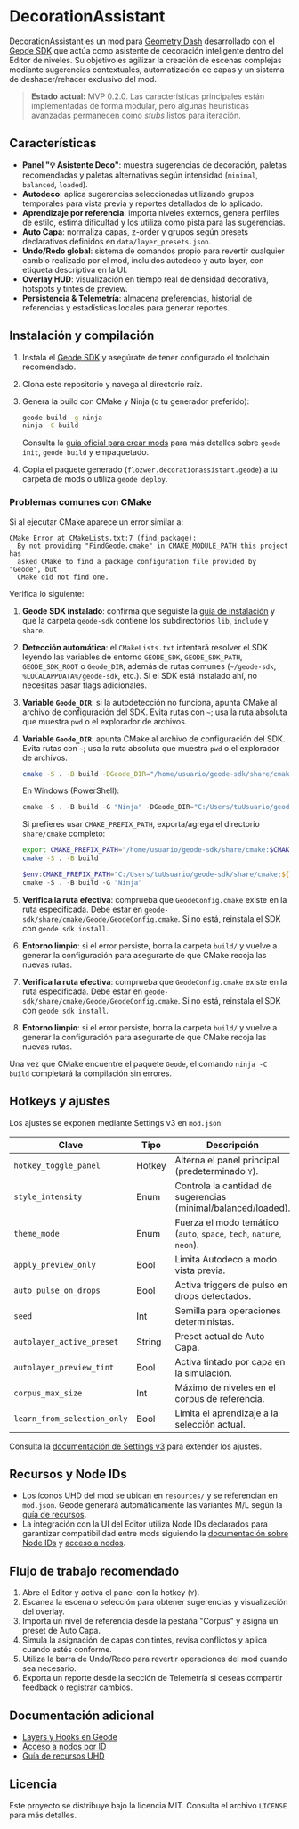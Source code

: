# DecorationAssistant

DecorationAssistant es un mod para [Geometry Dash](https://www.robtopgames.com/) desarrollado con el [Geode SDK](https://geode-sdk.org/) que actúa como asistente de decoración inteligente dentro del Editor de niveles. Su objetivo es agilizar la creación de escenas complejas mediante sugerencias contextuales, automatización de capas y un sistema de deshacer/rehacer exclusivo del mod.

> **Estado actual:** MVP 0.2.0. Las características principales están implementadas de forma modular, pero algunas heurísticas avanzadas permanecen como _stubs_ listos para iteración.

## Características

- **Panel "💡 Asistente Deco"**: muestra sugerencias de decoración, paletas recomendadas y paletas alternativas según intensidad (`minimal`, `balanced`, `loaded`).
- **Autodeco**: aplica sugerencias seleccionadas utilizando grupos temporales para vista previa y reportes detallados de lo aplicado.
- **Aprendizaje por referencia**: importa niveles externos, genera perfiles de estilo, estima dificultad y los utiliza como pista para las sugerencias.
- **Auto Capa**: normaliza capas, z-order y grupos según presets declarativos definidos en `data/layer_presets.json`.
- **Undo/Redo global**: sistema de comandos propio para revertir cualquier cambio realizado por el mod, incluidos autodeco y auto layer, con etiqueta descriptiva en la UI.
- **Overlay HUD**: visualización en tiempo real de densidad decorativa, hotspots y tintes de preview.
- **Persistencia & Telemetría**: almacena preferencias, historial de referencias y estadísticas locales para generar reportes.

## Instalación y compilación

1. Instala el [Geode SDK](https://docs.geode-sdk.org/geode/getting-started/installation) y asegúrate de tener configurado el toolchain recomendado.
2. Clona este repositorio y navega al directorio raíz.
3. Genera la build con CMake y Ninja (o tu generador preferido):

   ```bash
   geode build -g ninja
   ninja -C build
   ```

   Consulta la [guía oficial para crear mods](https://docs.geode-sdk.org/geode/getting-started/create-mod) para más detalles sobre `geode init`, `geode build` y empaquetado.

4. Copia el paquete generado (`flozwer.decorationassistant.geode`) a tu carpeta de mods o utiliza `geode deploy`.

### Problemas comunes con CMake

Si al ejecutar CMake aparece un error similar a:

```
CMake Error at CMakeLists.txt:7 (find_package):
  By not providing "FindGeode.cmake" in CMAKE_MODULE_PATH this project has
  asked CMake to find a package configuration file provided by "Geode", but
  CMake did not find one.
```

Verifica lo siguiente:

1. **Geode SDK instalado**: confirma que seguiste la [guía de instalación](https://docs.geode-sdk.org/geode/getting-started/installation) y que la carpeta `geode-sdk` contiene los subdirectorios `lib`, `include` y `share`.

2. **Detección automática**: el `CMakeLists.txt` intentará resolver el SDK leyendo las variables de entorno `GEODE_SDK`,
   `GEODE_SDK_PATH`, `GEODE_SDK_ROOT` o `Geode_DIR`, además de rutas comunes (`~/geode-sdk`, `%LOCALAPPDATA%/geode-sdk`, etc.).
   Si el SDK está instalado ahí, no necesitas pasar flags adicionales.
3. **Variable `Geode_DIR`**: si la autodetección no funciona, apunta CMake al archivo de configuración del SDK. Evita rutas con
   `~`; usa la ruta absoluta que muestra `pwd` o el explorador de archivos.

2. **Variable `Geode_DIR`**: apunta CMake al archivo de configuración del SDK. Evita rutas con `~`; usa la ruta absoluta que
   muestra `pwd` o el explorador de archivos.


   ```bash
   cmake -S . -B build -DGeode_DIR="/home/usuario/geode-sdk/share/cmake/Geode"
   ```

   En Windows (PowerShell):

   ```powershell
   cmake -S . -B build -G "Ninja" -DGeode_DIR="C:/Users/tuUsuario/geode-sdk/share/cmake/Geode"
   ```

   Si prefieres usar `CMAKE_PREFIX_PATH`, exporta/agrega el directorio `share/cmake` completo:

   ```bash
   export CMAKE_PREFIX_PATH="/home/usuario/geode-sdk/share/cmake:$CMAKE_PREFIX_PATH"
   cmake -S . -B build
   ```

   ```powershell
   $env:CMAKE_PREFIX_PATH="C:/Users/tuUsuario/geode-sdk/share/cmake;${env:CMAKE_PREFIX_PATH}"
   cmake -S . -B build -G "Ninja"
   ```


4. **Verifica la ruta efectiva**: comprueba que `GeodeConfig.cmake` existe en la ruta especificada. Debe estar en
   `geode-sdk/share/cmake/Geode/GeodeConfig.cmake`. Si no está, reinstala el SDK con `geode sdk install`.

5. **Entorno limpio**: si el error persiste, borra la carpeta `build/` y vuelve a generar la configuración para asegurarte de que CMake recoja las nuevas rutas.
3. **Verifica la ruta efectiva**: comprueba que `GeodeConfig.cmake` existe en la ruta especificada. Debe estar en
   `geode-sdk/share/cmake/Geode/GeodeConfig.cmake`. Si no está, reinstala el SDK con `geode sdk install`.

4. **Entorno limpio**: si el error persiste, borra la carpeta `build/` y vuelve a generar la configuración para asegurarte de que CMake recoja las nuevas rutas.


Una vez que CMake encuentre el paquete `Geode`, el comando `ninja -C build` completará la compilación sin errores.

## Hotkeys y ajustes

Los ajustes se exponen mediante Settings v3 en `mod.json`:

| Clave | Tipo | Descripción |
| --- | --- | --- |
| `hotkey_toggle_panel` | Hotkey | Alterna el panel principal (predeterminado `Y`). |
| `style_intensity` | Enum | Controla la cantidad de sugerencias (minimal/balanced/loaded). |
| `theme_mode` | Enum | Fuerza el modo temático (`auto`, `space`, `tech`, `nature`, `neon`). |
| `apply_preview_only` | Bool | Limita Autodeco a modo vista previa. |
| `auto_pulse_on_drops` | Bool | Activa triggers de pulso en drops detectados. |
| `seed` | Int | Semilla para operaciones deterministas. |
| `autolayer_active_preset` | String | Preset actual de Auto Capa. |
| `autolayer_preview_tint` | Bool | Activa tintado por capa en la simulación. |
| `corpus_max_size` | Int | Máximo de niveles en el corpus de referencia. |
| `learn_from_selection_only` | Bool | Limita el aprendizaje a la selección actual. |

Consulta la [documentación de Settings v3](https://docs.geode-sdk.org/geode/features/settings) para extender los ajustes.

## Recursos y Node IDs

- Los íconos UHD del mod se ubican en `resources/` y se referencian en `mod.json`. Geode generará automáticamente las variantes M/L según la [guía de recursos](https://docs.geode-sdk.org/geode/features/resources).
- La integración con la UI del Editor utiliza Node IDs declarados para garantizar compatibilidad entre mods siguiendo la [documentación sobre Node IDs](https://docs.geode-sdk.org/geode/features/node-ids) y [acceso a nodos](https://docs.geode-sdk.org/geode/advanced/layers#node-tree).

## Flujo de trabajo recomendado

1. Abre el Editor y activa el panel con la hotkey (`Y`).
2. Escanea la escena o selección para obtener sugerencias y visualización del overlay.
3. Importa un nivel de referencia desde la pestaña "Corpus" y asigna un preset de Auto Capa.
4. Simula la asignación de capas con tintes, revisa conflictos y aplica cuando estés conforme.
5. Utiliza la barra de Undo/Redo para revertir operaciones del mod cuando sea necesario.
6. Exporta un reporte desde la sección de Telemetría si deseas compartir feedback o registrar cambios.

## Documentación adicional

- [Layers y Hooks en Geode](https://docs.geode-sdk.org/geode/advanced/layers)
- [Acceso a nodos por ID](https://docs.geode-sdk.org/geode/advanced/node-ids)
- [Guía de recursos UHD](https://docs.geode-sdk.org/geode/features/resources)

## Licencia

Este proyecto se distribuye bajo la licencia MIT. Consulta el archivo `LICENSE` para más detalles.
